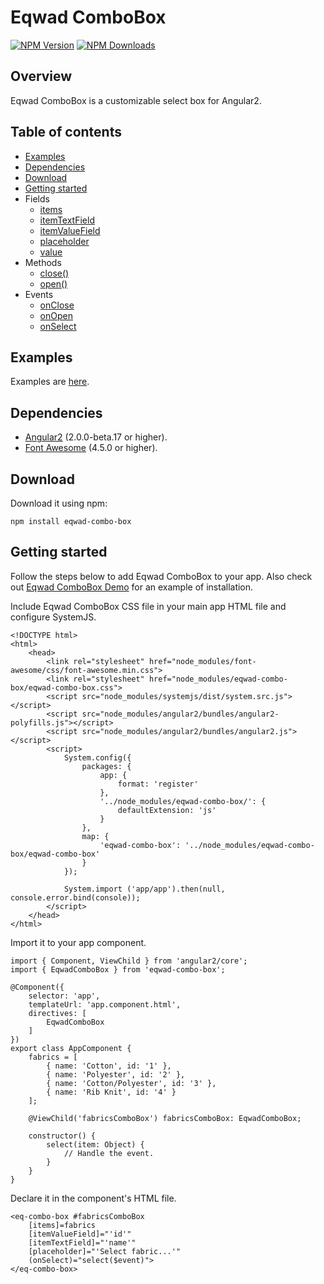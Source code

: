 [npm-image]: https://img.shields.io/npm/v/eqwad-combo-box.svg
[npm-url]: https://npmjs.org/package/eqwad-combo-box
[downloads-image]: https://img.shields.io/npm/dm/eqwad-combo-box.svg

# Eqwad ComboBox

[![NPM Version][npm-image]][npm-url]
[![NPM Downloads][downloads-image]][npm-url]

## Overview

Eqwad ComboBox is a customizable select box for Angular2.

## Table of contents
* [Examples ](#examples)
* [Dependencies](#dependencies)
* [Download](#download)
* [Getting started](#getting-started)
* Fields
  * [items](../../wiki/items)
  * [itemTextField](../../wiki/itemTextField)
  * [itemValueField](../../wiki/itemValueField)
  * [placeholder](../../wiki/placeholder)
  * [value](../../wiki/value)
* Methods
  * [close()](../../wiki/close())
  * [open()](../../wiki/open())
* Events
  * [onClose](../../wiki/onClose)
  * [onOpen](../../wiki/onOpen)
  * [onSelect](../../wiki/onSelect)

## Examples
Examples are [here](https://eqwad-combo-box-demo.herokuapp.com/).

## Dependencies
* [Angular2](https://angular.io/) (2.0.0-beta.17 or higher).
* [Font Awesome](http://fontawesome.io/) (4.5.0 or higher).

## Download
Download it using npm:

`npm install eqwad-combo-box`

## Getting started
Follow the steps below to add Eqwad ComboBox to your app. Also check out [Eqwad ComboBox Demo](https://github.com/eakoryakin/eqwad-combo-box-demo) for an example of installation.

Include Eqwad ComboBox CSS file in your main app HTML file and configure SystemJS.  

    <!DOCTYPE html>
    <html>
        <head>
            <link rel="stylesheet" href="node_modules/font-awesome/css/font-awesome.min.css">
            <link rel="stylesheet" href="node_modules/eqwad-combo-box/eqwad-combo-box.css">
            <script src="node_modules/systemjs/dist/system.src.js"></script>
            <script src="node_modules/angular2/bundles/angular2-polyfills.js"></script>
            <script src="node_modules/angular2/bundles/angular2.js"></script>
            <script>
                System.config({
                    packages: {
                        app: {
                            format: 'register'
                        },
                        '../node_modules/eqwad-combo-box/': {
                            defaultExtension: 'js'
                        }
                    },
                    map: {
                        'eqwad-combo-box': '../node_modules/eqwad-combo-box/eqwad-combo-box'
                    }
                });

                System.import ('app/app').then(null, console.error.bind(console));
            </script>
        </head>
    </html>

Import it to your app component.

    import { Component, ViewChild } from 'angular2/core';
    import { EqwadComboBox } from 'eqwad-combo-box';

    @Component({
        selector: 'app',
        templateUrl: 'app.component.html',
        directives: [
            EqwadComboBox
        ]
    })
    export class AppComponent {
        fabrics = [
            { name: 'Cotton', id: '1' },
            { name: 'Polyester', id: '2' },
            { name: 'Cotton/Polyester', id: '3' },
            { name: 'Rib Knit', id: '4' }
        ];

        @ViewChild('fabricsComboBox') fabricsComboBox: EqwadComboBox;

        constructor() {
            select(item: Object) {
                // Handle the event.
            }
        }
    }

Declare it in the component's HTML file.

    <eq-combo-box #fabricsComboBox
        [items]=fabrics
        [itemValueField]="'id'"
        [itemTextField]="'name'"
        [placeholder]="'Select fabric...'"
        (onSelect)="select($event)">
    </eq-combo-box>
